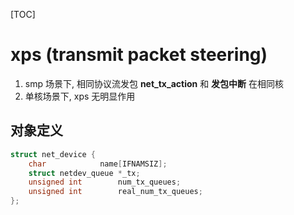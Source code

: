 [TOC]
# xps (transmit packet steering)
1. smp 场景下, 相同协议流发包 **net_tx_action** 和 **发包中断** 在相同核
2. 单核场景下, xps 无明显作用
## 对象定义
```c++
struct net_device {
	char			name[IFNAMSIZ];
	struct netdev_queue	*_tx;
	unsigned int		num_tx_queues;
	unsigned int		real_num_tx_queues;
};
```

